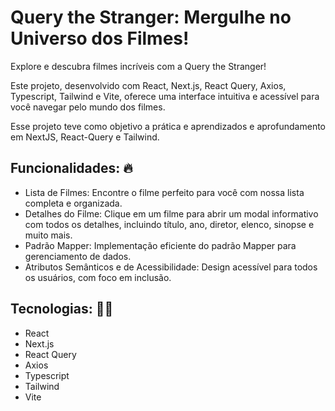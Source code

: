 # Query the Stranger: Mergulhe no Universo dos Filmes!

Explore e descubra filmes incríveis com a Query the Stranger!

Este projeto, desenvolvido com React, Next.js, React Query, Axios, Typescript, Tailwind e Vite, oferece uma interface intuitiva e acessível para você navegar pelo mundo dos filmes.

Esse projeto teve como objetivo a prática e aprendizados e aprofundamento em NextJS, React-Query e Tailwind.

## Funcionalidades: 🔥

- Lista de Filmes: Encontre o filme perfeito para você com nossa lista completa e organizada.
- Detalhes do Filme: Clique em um filme para abrir um modal informativo com todos os detalhes, incluindo título, ano, diretor, elenco, sinopse e muito mais.
- Padrão Mapper: Implementação eficiente do padrão Mapper para gerenciamento de dados.
- Atributos Semânticos e de Acessibilidade: Design acessível para todos os usuários, com foco em inclusão.

## Tecnologias: 🧑‍💻

- React
- Next.js
- React Query
- Axios
- Typescript
- Tailwind
- Vite
